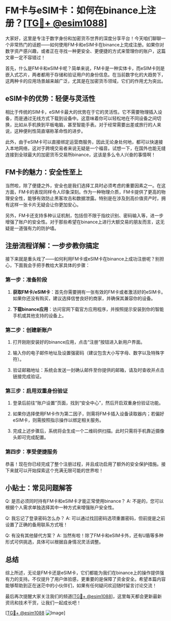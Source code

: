 # FM卡与eSIM卡：如何在binance上注册？[[TG💪+ @esim1088](https://t.me/s/esim1088)]

大家好，这里是专注于数字身份和加密货币世界的深度分享平台！今天咱们聊聊一个非常热门的话题——如何使用FM卡和eSIM卡在binance上完成注册。如果你对数字资产感兴趣，或者正在寻找一种更安全、更便捷的方式来管理你的账户，这篇文章一定不容错过！

首先，什么是FM卡和eSIM卡呢？简单来说，FM卡是一种实体卡，而eSIM卡则是嵌入式芯片，两者都用于存储和验证用户的身份信息。在当前数字化的大趋势下，这两种卡的应用场景越来越广泛，尤其是在加密货币领域，它们的作用尤为突出。

## eSIM卡的优势：轻便与灵活性

相比于传统的SIM卡，eSIM卡最大的优势在于它的灵活性。它不需要物理插入设备，而是通过无线方式下载到设备中。这意味着你可以轻松地在不同设备之间切换，比如从手机换到平板电脑，甚至智能手表。对于经常需要出差或旅行的人来说，这种便利性简直堪称革命性的进步。

此外，由于eSIM卡可以直接绑定运营商服务，因此无论身处何地，都可以快速接入本地网络，这对于跨境交易者来说无疑是一个福音。试想一下，在国外也能无缝连接到全球最大的加密货币交易所binance，这该是多么令人兴奋的事情啊！

## FM卡的魅力：安全性至上

当然啦，除了便捷之外，安全也是我们选择工具时必须考虑的重要因素之一。在这方面，FM卡的表现同样令人印象深刻。作为一种物理介质，FM卡提供了更高的物理安全性，能够有效防止黑客攻击和数据泄露。特别是在涉及到高价值资产时，拥有这样一张卡片无疑会让你更加安心。

另外，FM卡还支持多种认证机制，包括但不限于指纹识别、密码输入等，进一步增强了账户的安全性。对于那些希望在binance上进行大额交易的朋友而言，这无疑是一道强有力的防护墙。

## 注册流程详解：一步步教你搞定

接下来就是重头戏了——如何利用FM卡或eSIM卡在binance上成功注册呢？别担心，下面我会手把手教给大家具体的步骤：

### 第一步：准备阶段

1. **获取FM卡/eSIM卡**：首先你需要拥有一张有效的FM卡或者激活好的eSIM卡。如果你还没有购买，建议选择信誉良好的商家，并确保其兼容你的设备。
   
2. **下载binance应用**：访问官网下载官方应用程序，并按照提示安装到你的智能手机或其他支持的设备上。

### 第二步：创建新账户

1. 打开刚刚安装好的binance应用，点击“注册”按钮进入新用户界面。
   
2. 输入你的电子邮件地址及设置强密码（建议包含大小写字母、数字以及特殊字符）。

3. 验证邮箱地址：系统会发送一封确认邮件至你提供的邮箱，请及时查收并点击链接完成验证。

### 第三步：启用双重身份验证

1. 登录后前往“账户设置”页面，找到“安全中心”，然后开启双重身份验证功能。
   
2. 如果你选择使用FM卡作为第二因子，则需将FM卡插入设备读取器内；若偏好eSIM卡，则需按照指示操作以绑定相关服务。

3. 完成上述步骤后，系统将会生成一个二维码供扫描。此时只需将手机靠近摄像头即可完成配置。

### 第四步：享受便捷服务

恭喜！现在你已经完成了整个注册过程，并且成功启用了额外的安全保护措施。接下来就可以开始探索这个充满无限可能的世界啦！

## 小贴士：常见问题解答

Q: 是否必须同时持有FM卡和eSIM卡才能正常使用binance？
A: 不是的，您可以根据个人需求单独选择其中一种方式来增强账户安全性。

Q: 我忘记了登录密码怎么办？
A: 可以通过找回密码选项重置密码，但前提是之前设置了正确的备用联系方式哦！

Q: 有没有其他替代方案？
A: 当然有啦！除了FM卡和eSIM卡外，还有U盾等多种形式可供挑选，具体可以根据自身情况灵活调整。

## 总结

综上所述，无论是FM卡还是eSIM卡，它们都能为我们在binance上的操作提供强有力的支持。不仅提升了用户体验感，更重要的是保障了资金安全。希望本篇内容能够帮助到正在迷茫中的小伙伴们，如果有任何疑问欢迎随时留言讨论交流！

最后再次提醒大家关注我们的频道[[TG💪+ @esim1088](https://t.me/s/esim1088)]，这里每天都会更新最新资讯和技术干货，让我们一起成长吧！

[[TG💪+ @esim1088](https://t.me/s/esim1088) ![Image](https://i.postimg.cc/4NQfJmqS/Snipaste-2025-05-13-00-14-12.png)]